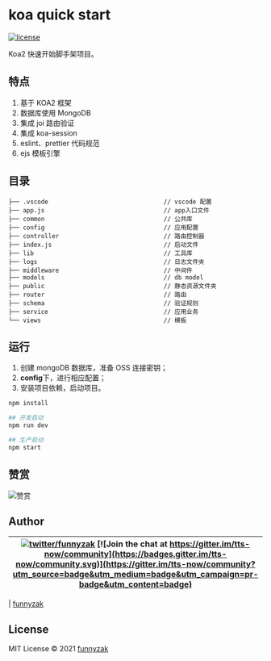 # koa quick start

[![license][license-image]][repository-url]

[license-image]: https://img.shields.io/github/license/funnyzak/koa-quick-start.svg?style=flat-square
[repository-url]: https://github.com/funnyzak/koa-quick-start

Koa2 快速开始脚手架项目。

## 特点

1. 基于 KOA2 框架
2. 数据库使用 MongoDB
3. 集成 joi 路由验证
4. 集成 koa-session
5. eslint、prettier 代码规范
6. ejs 模板引擎

## 目录

    ├── .vscode                                // vscode 配置
    ├── app.js                                 // app入口文件
    ├── common                                 // 公共库
    ├── config                                 // 应用配置
    ├── controller                             // 路由控制器
    ├── index.js                               // 启动文件
    ├── lib                                    // 工具库
    ├── logs                                   // 日志文件夹
    ├── middleware                             // 中间件
    ├── models                                 // db model
    ├── public                                 // 静态资源文件夹
    ├── router                                 // 路由
    ├── schema                                 // 验证规则
    ├── service                                // 应用业务
    └── views                                  // 模板

## 运行

1. 创建 mongoDB 数据库，准备 OSS 连接密钥；
2. **config**下，进行相应配置；
3. 安装项目依赖，启动项目。

```bash
npm install

## 开发启动
npm run dev

## 生产启动
npm start
```

## 赞赏

![赞赏](https://raw.githubusercontent.com/funnyzak/tts-now/master/public/_docs/assets/img/coffee.png)

## Author

| [![twitter/funnyzak](https://s.gravatar.com/avatar/c2437e240644b1317a4a356c6d6253ee?s=70)](https://twitter.com/funnyzak 'Follow @funnyzak on Twitter') [![Join the chat at https://gitter.im/tts-now/community](https://badges.gitter.im/tts-now/community.svg)](https://gitter.im/tts-now/community?utm_source=badge&utm_medium=badge&utm_campaign=pr-badge&utm_content=badge) |
| ------------------------------------------------------------------------------------------------------------------------------------------------------------------------------------------------------------------------------------------------------------------------------------------------------------------------------------------------------------------------------- |

| [funnyzak](https://yycc.me/)

## License

MIT License © 2021 [funnyzak](https://github.com/funnyzak)
